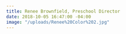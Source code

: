 ```yaml
---
title: Renee Brownfield, Preschool Director
date: 2018-10-05 16:47:00 -04:00
image: "/uploads/Renee%20Color%202.jpg"
---
```


